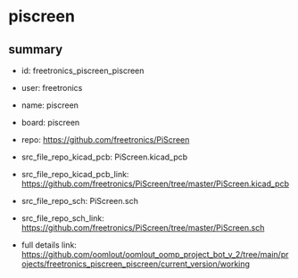 # piscreen
 
## summary 
* id: freetronics_piscreen_piscreen
* user: freetronics
* name: piscreen
* board: piscreen
* repo: https://github.com/freetronics/PiScreen
* src_file_repo_kicad_pcb: PiScreen.kicad_pcb
* src_file_repo_kicad_pcb_link: https://github.com/freetronics/PiScreen/tree/master/PiScreen.kicad_pcb


* src_file_repo_sch: PiScreen.sch
* src_file_repo_sch_link: https://github.com/freetronics/PiScreen/tree/master/PiScreen.sch
* full details link: https://github.com/oomlout/oomlout_oomp_project_bot_v_2/tree/main/projects/freetronics_piscreen_piscreen/current_version/working  






